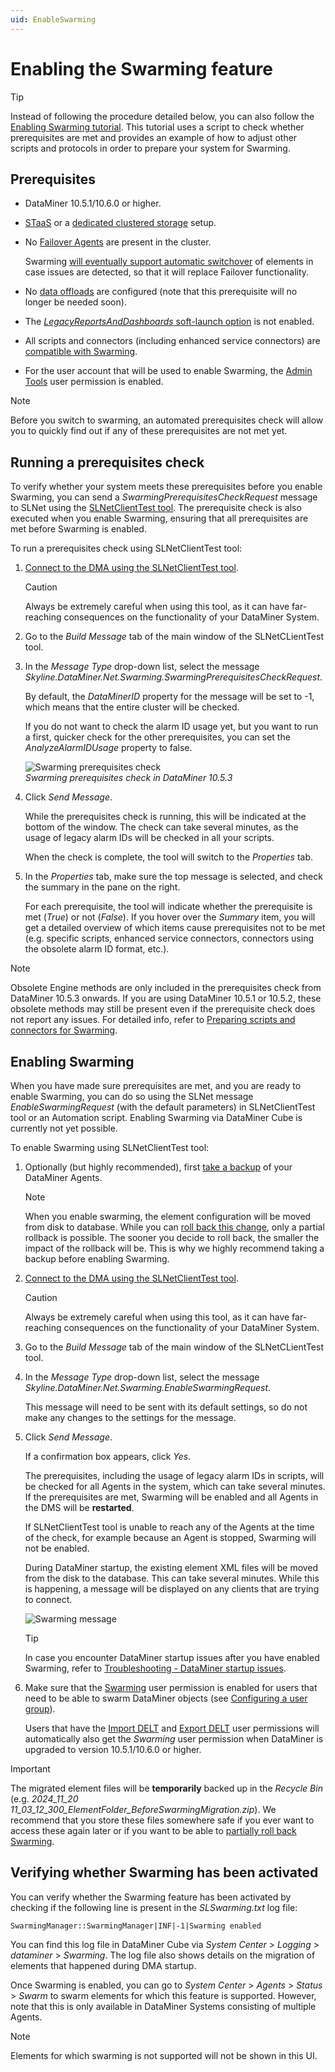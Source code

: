 ```yaml
---
uid: EnableSwarming
---
```


# Enabling the Swarming feature

> [!TIP]
> Instead of following the procedure detailed below, you can also follow the [Enabling Swarming tutorial](xref:Swarming_Tutorial_Enable). This tutorial uses a script to check whether prerequisites are met and provides an example of how to adjust other scripts and protocols in order to prepare your system for Swarming.

## Prerequisites

- DataMiner 10.5.1/10.6.0 or higher.

- [STaaS](xref:STaaS) or a [dedicated clustered storage](xref:Configuring_dedicated_clustered_storage) setup.

- No [Failover Agents](xref:About_DMA_Failover) are present in the cluster.

  Swarming [will eventually support automatic switchover](xref:Swarming#upcoming-features) of elements in case issues are detected, so that it will replace Failover functionality.

- No [data offloads](xref:Offload_database) are configured (note that this prerequisite will no longer be needed soon).

- The [*LegacyReportsAndDashboards* soft-launch option](xref:Overview_of_Soft_Launch_Options#legacyreportsanddashboards) is not enabled.

- All scripts and connectors (including enhanced service connectors) are [compatible with Swarming](xref:SwarmingPrepare).

- For the user account that will be used to enable Swarming, the [Admin Tools](xref:DataMiner_user_permissions#modules--system-configuration--tools--admin-tools) user permission is enabled.

> [!NOTE]
> Before you switch to swarming, an automated prerequisites check will allow you to quickly find out if any of these prerequisites are not met yet.

## Running a prerequisites check

To verify whether your system meets these prerequisites before you enable Swarming, you can send a *SwarmingPrerequisitesCheckRequest* message to SLNet using the [SLNetClientTest tool](xref:SLNetClientTest_tool). The prerequisite check is also executed when you enable Swarming, ensuring that all prerequisites are met before Swarming is enabled.

To run a prerequisites check using SLNetClientTest tool:

1. [Connect to the DMA using the SLNetClientTest tool](xref:Connecting_to_a_DMA_with_the_SLNetClientTest_tool).

   > [!CAUTION]
   > Always be extremely careful when using this tool, as it can have far-reaching consequences on the functionality of your DataMiner System.

1. Go to the *Build Message* tab of the main window of the SLNetCLientTest tool.

1. In the *Message Type* drop-down list, select the message *Skyline.DataMiner.Net.Swarming.SwarmingPrerequisitesCheckRequest*.

   By default, the *DataMinerID* property for the message will be set to -1, which means that the entire cluster will be checked.

   If you do not want to check the alarm ID usage yet, but you want to run a first, quicker check for the other prerequisites, you can set the *AnalyzeAlarmIDUsage* property to false.

   ![Swarming prerequisites check](~/user-guide/images/Swarming_prerequisite_check.png)<br>*Swarming prerequisites check in DataMiner 10.5.3*

1. Click *Send Message*.

   While the prerequisites check is running, this will be indicated at the bottom of the window. The check can take several minutes, as the usage of legacy alarm IDs will be checked in all your scripts.

    When the check is complete, the tool will switch to the *Properties* tab.

1. In the *Properties* tab, make sure the top message is selected, and check the summary in the pane on the right.

   For each prerequisite, the tool will indicate whether the prerequisite is met (*True*) or not (*False*). If you hover over the *Summary* item, you will get a detailed overview of which items cause prerequisites not to be met (e.g. specific scripts, enhanced service connectors, connectors using the obsolete alarm ID format, etc.).

> [!NOTE]
> Obsolete Engine methods are only included in the prerequisites check from DataMiner 10.5.3 onwards<!--RN 42073-->. If you are using DataMiner 10.5.1 or 10.5.2, these obsolete methods may still be present even if the prerequisite check does not report any issues. For detailed info, refer to [Preparing scripts and connectors for Swarming](xref:SwarmingPrepare#obsolete-engine-methods).

## Enabling Swarming

When you have made sure prerequisites are met, and you are ready to enable Swarming, you can do so using the SLNet message *EnableSwarmingRequest* (with the default parameters) in SLNetClientTest tool or an Automation script. Enabling Swarming via DataMiner Cube is currently not yet possible.

To enable Swarming using SLNetClientTest tool:

1. Optionally (but highly recommended), first [take a backup](xref:Backing_up_a_DataMiner_Agent) of your DataMiner Agents.

   > [!NOTE]
   > When you enable swarming, the element configuration will be moved from disk to database. While you can [roll back this change](xref:SwarmingRollback), only a partial rollback is possible. The sooner you decide to roll back, the smaller the impact of the rollback will be. This is why we highly recommend taking a backup before enabling Swarming.

1. [Connect to the DMA using the SLNetClientTest tool](xref:Connecting_to_a_DMA_with_the_SLNetClientTest_tool).

   > [!CAUTION]
   > Always be extremely careful when using this tool, as it can have far-reaching consequences on the functionality of your DataMiner System.

1. Go to the *Build Message* tab of the main window of the SLNetCLientTest tool.

1. In the *Message Type* drop-down list, select the message *Skyline.DataMiner.Net.Swarming.EnableSwarmingRequest*.

   This message will need to be sent with its default settings, so do not make any changes to the settings for the message.

1. Click *Send Message*.

   If a confirmation box appears, click *Yes*.

   The prerequisites, including the usage of legacy alarm IDs in scripts, will be checked for all Agents in the system, which can take several minutes. If the prerequisites are met, Swarming will be enabled and all Agents in the DMS will be **restarted**.

   If SLNetClientTest tool is unable to reach any of the Agents at the time of the check, for example because an Agent is stopped, Swarming will not be enabled.<!-- RN 41217 -->

   During DataMiner startup, the existing element XML files will be moved from the disk to the database. This can take several minutes. While this is happening, a message will be displayed on any clients that are trying to connect.

   ![Swarming message](~/user-guide/images/Swarming_message.jpg)

   > [!TIP]
   > In case you encounter DataMiner startup issues after you have enabled Swarming, refer to [Troubleshooting - DataMiner startup issues](xref:Troubleshooting_Startup_Issues#swarming-issue).

1. Make sure that the [Swarming](xref:DataMiner_user_permissions#modules--swarming) user permission is enabled for users that need to be able to swarm DataMiner objects (see [Configuring a user group](xref:Configuring_a_user_group)).

   Users that have the [Import DELT](xref:DataMiner_user_permissions#general--elements--import-delt) and [Export DELT](xref:DataMiner_user_permissions#general--elements--import-delt) user permissions will automatically also get the *Swarming* user permission when DataMiner is upgraded to version 10.5.1/10.6.0 or higher.

> [!IMPORTANT]
> The migrated element files will be **temporarily** backed up in the *Recycle Bin* (e.g. *2024_11_20 11_03_12_300_ElementFolder_BeforeSwarmingMigration.zip*). We recommend that you store these files somewhere safe if you ever want to access these again later or if you want to be able to [partially roll back Swarming](wref:SwarmingRollback).

## Verifying whether Swarming has been activated

You can verify whether the Swarming feature has been activated by checking if the following line is present in the *SLSwarming.txt* log file:

`SwarmingManager::SwarmingManager|INF|-1|Swarming enabled`

You can find this log file in DataMiner Cube via *System Center* > *Logging* > *dataminer* > *Swarming*. The log file also shows details on the migration of elements that happened during DMA startup.

Once Swarming is enabled, you can go to *System Center* > *Agents* > *Status* > *Swarm* to swarm elements for which this feature is supported. However, note that this is only available in DataMiner Systems consisting of multiple Agents.

> [!NOTE]
> Elements for which swarming is not supported will not be shown in this UI.
